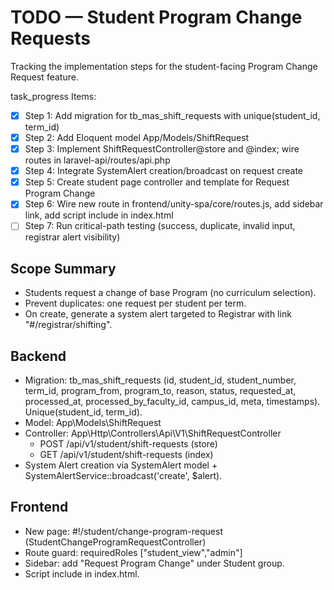 # TODO — Student Program Change Requests

Tracking the implementation steps for the student-facing Program Change Request feature.

task_progress Items:
- [x] Step 1: Add migration for tb_mas_shift_requests with unique(student_id, term_id)
- [x] Step 2: Add Eloquent model App/Models/ShiftRequest
- [x] Step 3: Implement ShiftRequestController@store and @index; wire routes in laravel-api/routes/api.php
- [x] Step 4: Integrate SystemAlert creation/broadcast on request create
- [x] Step 5: Create student page controller and template for Request Program Change
- [x] Step 6: Wire new route in frontend/unity-spa/core/routes.js, add sidebar link, add script include in index.html
- [ ] Step 7: Run critical-path testing (success, duplicate, invalid input, registrar alert visibility)

## Scope Summary
- Students request a change of base Program (no curriculum selection).
- Prevent duplicates: one request per student per term.
- On create, generate a system alert targeted to Registrar with link "#/registrar/shifting".

## Backend
- Migration: tb_mas_shift_requests (id, student_id, student_number, term_id, program_from, program_to, reason, status, requested_at, processed_at, processed_by_faculty_id, campus_id, meta, timestamps). Unique(student_id, term_id).
- Model: App\Models\ShiftRequest
- Controller: App\Http\Controllers\Api\V1\ShiftRequestController
  - POST /api/v1/student/shift-requests (store)
  - GET  /api/v1/student/shift-requests (index)
- System Alert creation via SystemAlert model + SystemAlertService::broadcast('create', $alert).

## Frontend
- New page: #!/student/change-program-request (StudentChangeProgramRequestController)
- Route guard: requiredRoles ["student_view","admin"]
- Sidebar: add "Request Program Change" under Student group.
- Script include in index.html.
